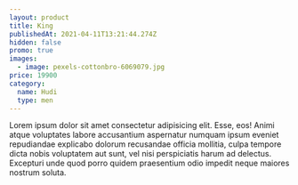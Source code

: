 ```yaml
---
layout: product
title: King
publishedAt: 2021-04-11T13:21:44.274Z
hidden: false
promo: true
images:
  - image: pexels-cottonbro-6069079.jpg
price: 19900
category:
  name: Hudi
  type: men
---
```

Lorem ipsum dolor sit amet consectetur adipisicing elit. Esse, eos! Animi atque voluptates labore accusantium aspernatur numquam ipsum eveniet repudiandae explicabo dolorum recusandae officia mollitia, culpa tempore dicta nobis voluptatem aut sunt, vel nisi perspiciatis harum ad delectus. Excepturi unde quod porro quidem praesentium odio impedit neque maiores nostrum soluta.
